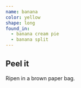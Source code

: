 ```yaml
---
name: banana
color: yellow
shape: long
found_in:
  - banana cream pie
  - banana split
---
```


## Peel it

Ripen in a brown paper bag.
